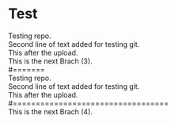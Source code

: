 # Test
Testing repo.<br>
Second line of text added for testing git.<br>
This after the upload.<br>
This is the next Brach (3).<br>
#=======<br>
Testing repo.<br>
Second line of text added for testing git.<br>
This after the upload.<br>
#==================================<br>
This is the next Brach (4).<br>
